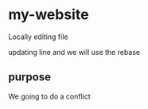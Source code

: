 # my-website
Locally editing file


updating line and we will use the rebase


## purpose 

We going to do a conflict
